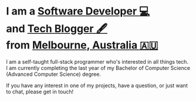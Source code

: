 # I am a [Software Developer 💻](https://gavindou.ch/)<br>and [Tech Blogger 🖋](https://gavindou.ch/blog)<br>from [Melbourne, Australia 🇦🇺](https://en.wikipedia.org/wiki/Melbourne)

I am a self-taught full-stack programmer who's interested in all things tech. I am currently completing the last year of my Bachelor of Computer Science (Advanced Computer Science) degree.

If you have any interest in one of my projects, have a question, or just want to chat, please get in touch!
